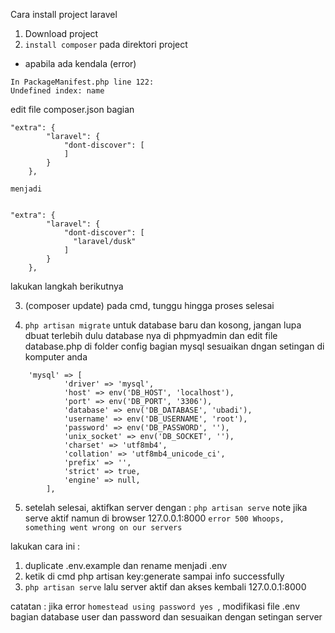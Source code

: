 Cara install project laravel
1. Download project
2. ``` install composer ``` pada direktori project
- apabila ada kendala (error) 
```Script @php artisan package:discover handling the post-autoload-dump event returned with error code 1 
In PackageManifest.php line 122:
Undefined index: name
```

edit file composer.json
bagian  
```
"extra": {
        "laravel": {
            "dont-discover": [ 
            ]
        }
    },

menjadi


"extra": {
        "laravel": {
            "dont-discover": [
              "laravel/dusk"
            ]
        }
    },
```


lakukan langkah berikutnya


3. (composer update) pada cmd, tunggu hingga proses selesai

4. ``` php artisan migrate ``` untuk database baru dan kosong, jangan lupa dbuat terlebih dulu database nya di phpmyadmin dan edit file database.php di folder config bagian mysql sesuaikan dngan setingan di komputer anda
```
    'mysql' => [
            'driver' => 'mysql',
            'host' => env('DB_HOST', 'localhost'),
            'port' => env('DB_PORT', '3306'),
            'database' => env('DB_DATABASE', 'ubadi'),
            'username' => env('DB_USERNAME', 'root'),
            'password' => env('DB_PASSWORD', ''),
            'unix_socket' => env('DB_SOCKET', ''),
            'charset' => 'utf8mb4',
            'collation' => 'utf8mb4_unicode_ci',
            'prefix' => '',
            'strict' => true,
            'engine' => null,
        ],
```

5. setelah selesai, aktifkan server dengan : ``` php artisan serve ```
note jika serve aktif namun di browser 127.0.0.1:8000 ``` error 500 Whoops, something went wrong on our servers ```

lakukan cara ini :

1. duplicate .env.example dan rename menjadi .env
2. ketik di cmd  php artisan key:generate sampai info successfully
3. ``` php artisan serve ```
lalu server aktif dan akses kembali 127.0.0.1:8000

catatan : jika error ```homestead using password yes ```, modifikasi file .env bagian database user dan password dan sesuaikan dengan setingan server
